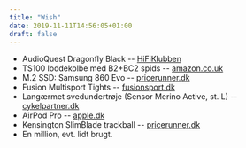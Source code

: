 ```yaml
---
title: "Wish"
date: 2019-11-11T14:56:05+01:00
draft: false
---
```

- AudioQuest Dragonfly Black -- [HiFiKlubben](https://www.hifiklubben.dk/stereo/da-konvertere/audioquest-dragonfly-black--da-konverter/)
- TS100 loddekolbe med B2+BC2 spids -- [amazon.co.uk](https://www.amazon.co.uk/GoBuying-Programmable-Pocket-size-Soldering-Acceleration/dp/B072Z9B9YS/)
- M.2 SSD: Samsung 860 Evo -- [pricerunner.dk](https://www.pricerunner.dk/pl/36-4485640/Harddiske/Samsung-860-Evo-MZ-N6E500BW-500GB-Sammenlign-Priser)
- Fusion Multisport Tights -- [fusionsport.dk](https://performsport.dk/products/fusion-c3-multisport-tights-unisex?variant=22019404529746)
- Langærmet svedundertrøje (Sensor Merino Active, st. L) -- [cykelpartner.dk](https://www.cykelpartner.dk/undertoej-herre/sensor-merino-active---merinoulds-undertroeje-med-lange-aermer---graa?var1=590341134)
- AirPod Pro -- [apple.dk](https://www.apple.com/dk/shop/product/MWP22ZM/A/airpods-pro)
- Kensington SlimBlade trackball -- [pricerunner.dk](https://www.pricerunner.dk/pl/110-1268481/Mus/Kensington-SlimBlade-Trackball-Graphite-(k72327eu)-Sammenlign-Priser)
- En million, evt. lidt brugt.
